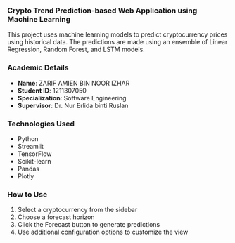### Crypto Trend Prediction-based Web Application using Machine Learning

This project uses machine learning models to predict cryptocurrency prices using historical data.
The predictions are made using an ensemble of Linear Regression, Random Forest, and LSTM models.

### Academic Details

- **Name**: ZARIF AMIEN BIN NOOR IZHAR
- **Student ID**: 1211307050
- **Specialization**: Software Engineering
- **Supervisor**: Dr. Nur Erlida binti Ruslan

### Technologies Used

- Python
- Streamlit
- TensorFlow
- Scikit-learn
- Pandas
- Plotly

### How to Use

1. Select a cryptocurrency from the sidebar
2. Choose a forecast horizon
3. Click the Forecast button to generate predictions
4. Use additional configuration options to customize the view
